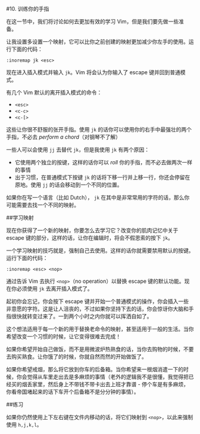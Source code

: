 #10. 训练你的手指

在这一节中，我们将讨论如何去更加有效的学习 Vim，但是我们要先做一些准备。

让我设置多设置一个映射，它可以比你之前创建的映射更加减少你左手的使用。运行下面的代码：

```vim
:inoremap jk <esc>
```

现在进入插入模式并输入 `jk`。Vim 将会认为你输入了 escape 键并回到普通模式。

有几个 Vim 默认的离开插入模式的命令：
- `<esc>`
- `<c-c>`
- `<c-[>`

这些让你很不舒服的张开手指。使用 `jk` 的话你可以使用你的右手中最强壮的两个手指，不必去 *perform a chord*（对钢琴不了解）

一些人可以会使用 `jj` 去替代 `jk`，但是我使用 `jk` 有两个原因：
- 它使用两个独立的按键，这样的话你可以 *roll* 你的手指，而不必去做两次一样的事情
- 出于习惯，在普通模式下按键 `jk` 的话将下移一行并上移一行，你还会停留在原地。使用 `jj` 的话会移动到一个不同的位置。

如果你在写一个语言（比如 Dutch）， `jk` 在其中是非常常用的字符的话，那么你可能需要去找一个不同的映射。

##学习映射

现在你获得了一个新的映射，你要怎么去学习它？改变你的肌肉记忆中关于 escape 键的部分，这样的话，让你在编辑时，将会不假思索的按下 `jk`。

一个学习映射的技巧就是，强制自己去使用。这样的话你就需要禁用默认的按键。运行下面的代码：

```vim
:inoremap <esc> <nop>
```

通过告诉 Vim 去执行 `<nop>`（no operation）以替换 escape 键的默认功能。现在你必须使用 `jk` 去离开插入模式了。

起初你会忘记，你会按下 escape 键并开始一个普通模式的操作，你会插入一些非意愿的字符。这是让人沮丧的，不过如果你坚持下去的话，你会惊讶你大脑和手指很快就转变过来了。一到两个小时之内你就可以挥洒自如了。

这个想法适用于每一个新的用于替换老命令的映射，甚至适用于一般的生活。当你希望改变一个习惯的时候，让它变得很难去完成！

如果你希望开始自己做饭，而不是用微波炉热熟食的话，当你去购物的时候，不要去购买熟食。让你饿了的时候，你就自然而然的开始做饭了。

如果你希望戒烟，那么将它放到你车的后备箱。当你希望来一根烟消遣一下的时候，你会觉得从车里走出去是多麻烦的事情（老外的逻辑我不是很懂，我觉得把已经买的烟丢家里，然后身上不带钱不带卡出去上班才靠谱 - 停个车是有多麻烦，你看帝国堵起来的话下车开个后备箱不是分分钟的事情）。

##练习

如果你仍然使用上下左右键在文件内移动的话，将它们映射到 `<nop>`，以此来强制使用 `h,j,k,l`。
